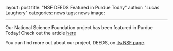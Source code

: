 layout: post
title: "NSF DEEDS Featured in Purdue Today"
author: "Lucas Laughery"
categories: news
tags: news
image:

---
Our National Science Foundation project has been featured in Purdue Today!
Check out the article [here](https://www.itap.purdue.edu/newsroom/news/171011_DEEDS_Grant.html)

You can find more out about our project, DEEDS, on [its NSF page](https://www.nsf.gov/awardsearch/showAward?AWD_ID=1724728).
